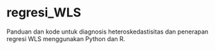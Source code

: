 # regresi_WLS
Panduan dan kode untuk diagnosis heteroskedastisitas dan penerapan regresi WLS menggunakan Python dan R.
